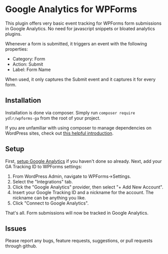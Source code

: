 # Google Analytics for WPForms
This plugin offers very basic event tracking for WPForms form submissions in Google Analytics. No need for javascript snippets or bloated analytics plugins.

Whenever a form is submitted, it triggers an event with the following properties:  
* Category: Form
* Action: Submit
* Label: Form Name

When used, it only captures the Submit event and it captures it for every form.

## Installation
Installation is done via composer. Simply run `composer require ydlr/wpforms-ga` from the root of your project.   

If you are unfamiliar with using composer to manage dependencies on WordPress sites, check out [this helpful introduction](https://roots.io/using-composer-with-wordpress/).  

## Setup 
First, [setup Google Analytics](https://support.google.com/analytics/answer/1008080) if you haven't done so already. Next, add your GA Tracking ID to WPForms settings:  
1. From WordPress Admin, navigate to WPForms->Settings.
2. Select the "Integrations" tab. 
3. Click the "Google Analytics" provider, then select "+ Add New Account".
4. Insert your Google Tracking ID and a nickname for the account. The nickname can be anything you like.
5. Click "Connect to Google Analytics". 

That's all. Form submissions will now be tracked in Google Analytics.

## Issues
Please report any bugs, feature requests, suggestions, or pull requests through github.